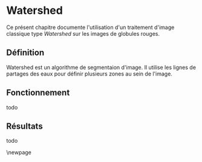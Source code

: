 # Watershed

Ce présent chapitre documente l'utilisation d'un traitement d'image classique type *Watershed* sur les images de globules rouges.

## Définition

Watershed est un algorithme de segmentaion d'image.
Il utilise les lignes de partages des eaux pour définir plusieurs zones au sein de l'image.

## Fonctionnement

todo

## Résultats

todo

\newpage
